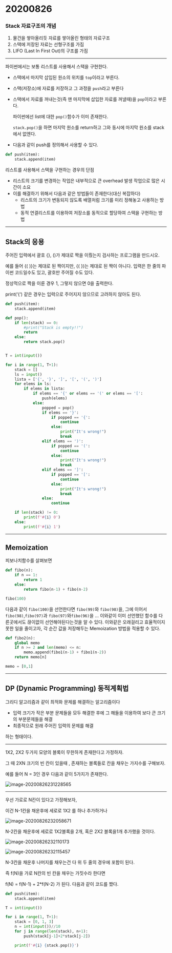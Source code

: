 # 20200826

### Stack 자료구조의 개념

1. 물건을 쌓아올리듯 자료를 쌓아올린 형태의 자료구조
2. 스택에 저장된 자료는 선형구조를 가짐
3. LIFO (Last In First Out)의 구조를 가짐

---

파이썬에서는 보통 리스트를 사용해서 스택을 구현한다.

- 스택에서 마지막 삽입된 원소의 위치를 `top`이라고 부른다.

- 스택(저장소)에 자료를 저장하고 그 과정을 `push`라고 부른다

- 스택에서 자료를 꺼내는것(즉 맨 마지막에 삽입한 자료를 꺼낼때)을 `pop`이라고 부른다.

  파이썬에선 list에 대한 `pop()`함수가 이미 존재한다.

  `stack.pop()`을 하면 마지막 원소를 return하고 그와 동시에 마지막 원소를 stack에서 없엔다.

- 다음과 같이 push를 정의해서 사용할 수 있다.

```python
def push(item):
    stack.append(item)
```



리스트를 사용해서 스택을 구현하는 경우의 단점

- 리스트의 크기를 변경하는 작업은 내부적으로 큰 overhead 발생 작업으로 많은 시간이 소요
- 이를 해결하기 위해서 다음과 같은 방법들이 존재한다(대신 복잡하다)
  - 리스트의 크기가 변동되지 않도록 배열처럼 크기를 미리 정해놓고 사용하는 방법
  - 동적 연결리스트를 이용하여 저장소를 동적으로 할당하여 스택을 구현하는 방법

---

## Stack의 응용

주어진 입력에서 괄호 {}, ()가 제대로 짝을 이뤘는지 검사하는 프로그램을 만드시오.
 

예를 들어 {( )}는 제대로 된 짝이지만, {( })는 제대로 된 짝이 아니다. 입력은 한 줄의 파이썬 코드일수도 있고, 괄호만 주어질 수도 있다.
 

정상적으로 짝을 이룬 경우 1, 그렇지 않으면 0을 출력한다.
 

print(‘{‘) 같은 경우는 입력으로 주어지지 않으므로 고려하지 않아도 된다.

```python
def push(item):
    stack.append(item)

def pop():
    if len(stack) == 0:
        #print("Stack is empty!!")
        return
    else:
        return stack.pop()


T = int(input())

for i in range(1, T+1):
    stack = []
    ls = input()
    lista = ['{', '}', ']', '[', '(', ')']
    for elems in ls:
        if elems in lista:
            if elems == '{' or elems == '(' or elems == '[':
                push(elems)
            else:
                popped = pop()
                if elems == '}':
                    if popped == '{':
                        continue
                    else:
                        print("It's wrong!")
                        break
                elif elems == ')':
                    if popped == '(':
                        continue
                    else:
                        print("It's wrong!")
                        break
                elif elems == ']':
                    if popped == '[':
                        continue
                    else:
                        print("It's wrong!")
                        break
                else:
                    continue

    if len(stack) != 0:
        print(f'#{i} 0')
    else:
        print(f'#{i} 1')
```



---

## Memoization

피보나치함수를 살펴보면

```python
def fibo(n):
    if n == 1:
        return 1
    else:
        return fibo(n-1) + fibo(n-2)

fibo(100)
```

다음과 같이 `fibo(100)`을 선언한다면 `fibo(99)`와 `fibo(98)`을, 그에 이어서 `fibo(98)`,`fibo(97)`과 `fibo(97)`와`fibo(96)`을 ... 이와같이 이미 선언했던 함수를 다른곳에서도 끊이없이 선언해야된다는것을 알 수 있다. 이와같은 오래걸리고 효율적이지 못한 일을 줄이고자, 각 순간 값을 저장해두는 Memoization 방법을 적용할 수 있다.

```python
def fibo2(n):
    global memo
    if n >= 2 and len(memo) <= n:
        memo.append(fibo1(n-1) + fibo1(n-2))
    return memo[n]

memo = [0,1]
```

---

## DP (Dynamic Programming) 동적계획법

그리디 알고리즘과 같이 최적화 문제를 해결하는 알고리즘이다

- 입력 크기가 작은 부분 문제들을 모두 해결한 후에 그 해들을 이용하여 보다 큰 크기의 부분문제들을 해결
- 최종적으로 원래 주어진 입력의 문제를 해결

하는 형태이다.

---

1X2, 2X2 두가지 모양의 블록이 무한하게 존재한다고 가정하자.

그 때 2XN 크기의 빈 칸이 있을때 , 존재하는 블록들로 칸을 채우는 가지수를 구해보자.

예를 들어 N = 3인 경우 다음과 같이 5가지가 존재한다.

![image-20200826231228565](20200826[목].assets/image-20200826231228565.png)

---

우선 가로로 N칸이 있다고 가정해보자,

이건 N-1칸을 채운후에 세로로 1X2 를 하나 추가하거나

![image-20200826232058671](20200826[목].assets/image-20200826232058671.png)

N-2칸을 채운후에 세로로 1X2블록을 2개, 혹은 2X2 블록을1개 추가했을 것이다.

![image-20200826232110173](20200826[목].assets/image-20200826232110173.png)

![image-20200826232115457](20200826[목].assets/image-20200826232115457.png)



N-3칸을 채운후 나머지를 채우는건 다 위 두 줄의 경우에 포함이 된다.

즉 f(N)을 가로 N칸의 빈 칸을 채우는 가짓수라 한다면

f(N) = f(N-1) + 2*f(N-2) 가 된다. 다음과 같이 코드를 짰다.

```python
def push(item):
    stack.append(item)

T = int(input())

for i in range(1, T+1):
    stack = [0, 1, 3]
    n = int(input())//10
    for j in range(len(stack), n+1):
        push(stack[j-1]+2*stack[j-2])

    print(f'#{i} {stack.pop()}')
```

